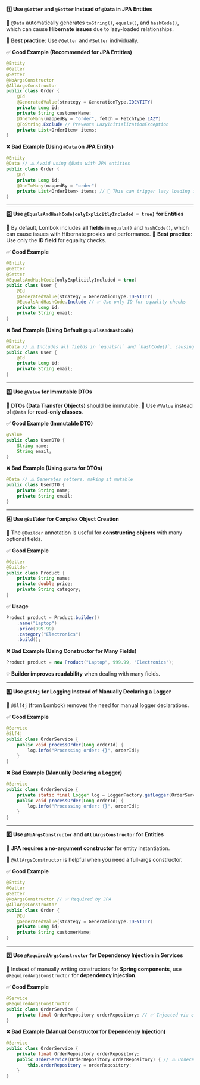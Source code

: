 
**1️⃣ Use `@Getter` and `@Setter` Instead of `@Data` in JPA Entities**

🔹 `@Data` automatically generates `toString()`, `equals()`, and `hashCode()`, which can cause **Hibernate issues** due to lazy-loaded relationships.

🔹 **Best practice**: Use `@Getter` and `@Setter` individually.

✅ **Good Example (Recommended for JPA Entities)**

```java
@Entity
@Getter
@Setter
@NoArgsConstructor
@AllArgsConstructor
public class Order {
    @Id
    @GeneratedValue(strategy = GenerationType.IDENTITY)
    private Long id;
    private String customerName;
    @OneToMany(mappedBy = "order", fetch = FetchType.LAZY)
    @ToString.Exclude // Prevents LazyInitializationException
    private List<OrderItem> items;
}
```

❌ **Bad Example (Using `@Data` on JPA Entity)**

```java
@Entity
@Data // ⚠️ Avoid using @Data with JPA entities
public class Order {
    @Id
    private Long id;
    @OneToMany(mappedBy = "order")
    private List<OrderItem> items; // 🚨 This can trigger lazy loading issues in `toString()`
}
```

---

**2️⃣ Use `@EqualsAndHashCode(onlyExplicitlyIncluded = true)` for Entities** 

🔹 By default, Lombok includes **all fields** in `equals()` and `hashCode()`, which can cause issues with Hibernate proxies and performance.
🔹 **Best practice**: Use only the **ID field** for equality checks.

✅ **Good Example**

```java
@Entity
@Getter
@Setter
@EqualsAndHashCode(onlyExplicitlyIncluded = true)
public class User {
    @Id
    @GeneratedValue(strategy = GenerationType.IDENTITY)
    @EqualsAndHashCode.Include // ✅ Use only ID for equality checks
    private Long id;
    private String email;
}
```

❌ **Bad Example (Using Default `@EqualsAndHashCode`)**

```java
@Entity
@Data // ⚠️ Includes all fields in `equals()` and `hashCode()`, causing issues with proxies
public class User {
    @Id
    private Long id;
    private String email;
}
```

---

**3️⃣ Use `@Value` for Immutable DTOs** 

🔹 **DTOs (Data Transfer Objects)** should be immutable.
🔹 Use `@Value` instead of `@Data` for **read-only classes**.

✅ **Good Example (Immutable DTO)**

```java
@Value
public class UserDTO {
    String name;
    String email;
}
```

❌ **Bad Example (Using `@Data` for DTOs)**

```java
@Data // ⚠️ Generates setters, making it mutable
public class UserDTO {
    private String name;
    private String email;
}
```

---

**4️⃣ Use `@Builder` for Complex Object Creation** 

🔹 The `@Builder` annotation is useful for **constructing objects** with many optional fields.

✅ **Good Example**

```java
@Getter
@Builder
public class Product {
    private String name;
    private double price;
    private String category;
}
```

✅ **Usage**

```java
Product product = Product.builder()
    .name("Laptop")
    .price(999.99)
    .category("Electronics")
    .build();
```

❌ **Bad Example (Using Constructor for Many Fields)**

```java
Product product = new Product("Laptop", 999.99, "Electronics");
```

💡 **Builder improves readability** when dealing with many fields.

---

**5️⃣ Use `@Slf4j` for Logging Instead of Manually Declaring a Logger** 

🔹 `@Slf4j` (from Lombok) removes the need for manual logger declarations.

✅ **Good Example**

```java
@Service
@Slf4j
public class OrderService {
    public void processOrder(Long orderId) {
        log.info("Processing order: {}", orderId);
    }
}
```

❌ **Bad Example (Manually Declaring a Logger)**

```java
@Service
public class OrderService {
    private static final Logger log = LoggerFactory.getLogger(OrderService.class);
    public void processOrder(Long orderId) {
        log.info("Processing order: {}", orderId);
    }
}
```

---

**6️⃣ Use `@NoArgsConstructor` and `@AllArgsConstructor` for Entities** 

🔹 **JPA requires a no-argument constructor** for entity instantiation.

🔹 `@AllArgsConstructor` is helpful when you need a full-args constructor.

✅ **Good Example**

```java
@Entity
@Getter
@Setter
@NoArgsConstructor // ✅ Required by JPA
@AllArgsConstructor
public class Order {
    @Id
    @GeneratedValue(strategy = GenerationType.IDENTITY)
    private Long id;
    private String customerName;
}
```

---

**7️⃣ Use `@RequiredArgsConstructor` for Dependency Injection in Services** 

🔹 Instead of manually writing constructors for **Spring components**, use `@RequiredArgsConstructor` for **dependency injection**.

✅ **Good Example**

```java
@Service
@RequiredArgsConstructor
public class OrderService {
    private final OrderRepository orderRepository; // ✅ Injected via constructor
}
```

❌ **Bad Example (Manual Constructor for Dependency Injection)**

```java
@Service
public class OrderService {
    private final OrderRepository orderRepository;
    public OrderService(OrderRepository orderRepository) { // ⚠️ Unnecessary boilerplate
        this.orderRepository = orderRepository;
    }
}
```

